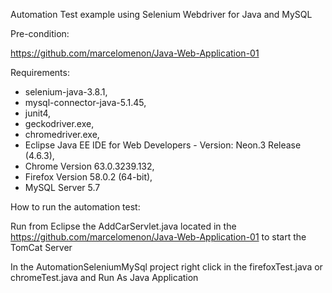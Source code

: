Automation Test example using Selenium Webdriver for Java and MySQL

Pre-condition:

https://github.com/marcelomenon/Java-Web-Application-01

Requirements:

- selenium-java-3.8.1,
- mysql-connector-java-5.1.45,
- junit4,
- geckodriver.exe,
- chromedriver.exe,
- Eclipse Java EE IDE for Web Developers - Version: Neon.3 Release (4.6.3),
- Chrome Version 63.0.3239.132,
- Firefox Version 58.0.2 (64-bit),
- MySQL Server 5.7

How to run the automation test:

Run from Eclipse the AddCarServlet.java located in the https://github.com/marcelomenon/Java-Web-Application-01 to start the TomCat Server

In the AutomationSeleniumMySql project right click in the firefoxTest.java or chromeTest.java and Run As Java Application
